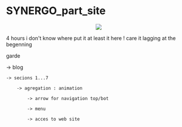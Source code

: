 # SYNERGO_part_site

<p align="center">
  <img src="https://user-images.githubusercontent.com/54853371/74094745-873bd400-4ae6-11ea-9b9f-40da4b9e4a27.gif">
</p>

4 hours i don't know where put it at least it here ! care it lagging at the begenning




garde

  -> blog
  
    -> secions 1...7
    
        -> agregation : animation

            -> arrow for navigation top/bot

            -> menu

            -> acces to web site
